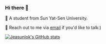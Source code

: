 ### Hi there 👋

🔬 A student from Sun Yat-Sen University.

💬 Reach out to me via [email](mailto:luojsh7@mail2.sysu.edu.cn) if you'd like to talk:)

[![Jeasunlok's GitHub stats](https://github-readme-stats.vercel.app/api?username=JeasunLok)](https://github.com/anuraghazra/github-readme-stats)

<!--START_SECTION:waka-->
<!--END_SECTION:waka-->
